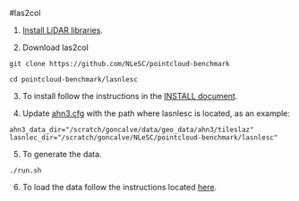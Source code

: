 #las2col

1. [Install LiDAR libraries](https://github.com/NLeSC/3D_geospatial_risk_management/blob/master/docs/lidar/README.md).

2. Download las2col
```
git clone https://github.com/NLeSC/pointcloud-benchmark

cd pointcloud-benchmark/lasnlesc
```

3. To install follow the instructions in the [INSTALL document](https://github.com/NLeSC/pointcloud-benchmark/blob/master/lasnlesc/INSTALL.md).

4. Update [ahn3.cfg](https://github.com/NLeSC/3D_geospatial_risk_management/blob/master/configs/ahn3.cfg) with the path where lasnlesc is located, as an example:
```
ahn3_data_dir="/scratch/goncalve/data/geo_data/ahn3/tileslaz"
lasnlec_dir="/scratch/goncalve/NLeSC/pointcloud-benchmark/lasnlesc"
```

5. To generate the data.
```
./run.sh
```
6. To load the data follow the instructions located [here](https://github.com/NLeSC/3D_geospatial_risk_management/blob/master/apps/ahn3/sql/README.md).





